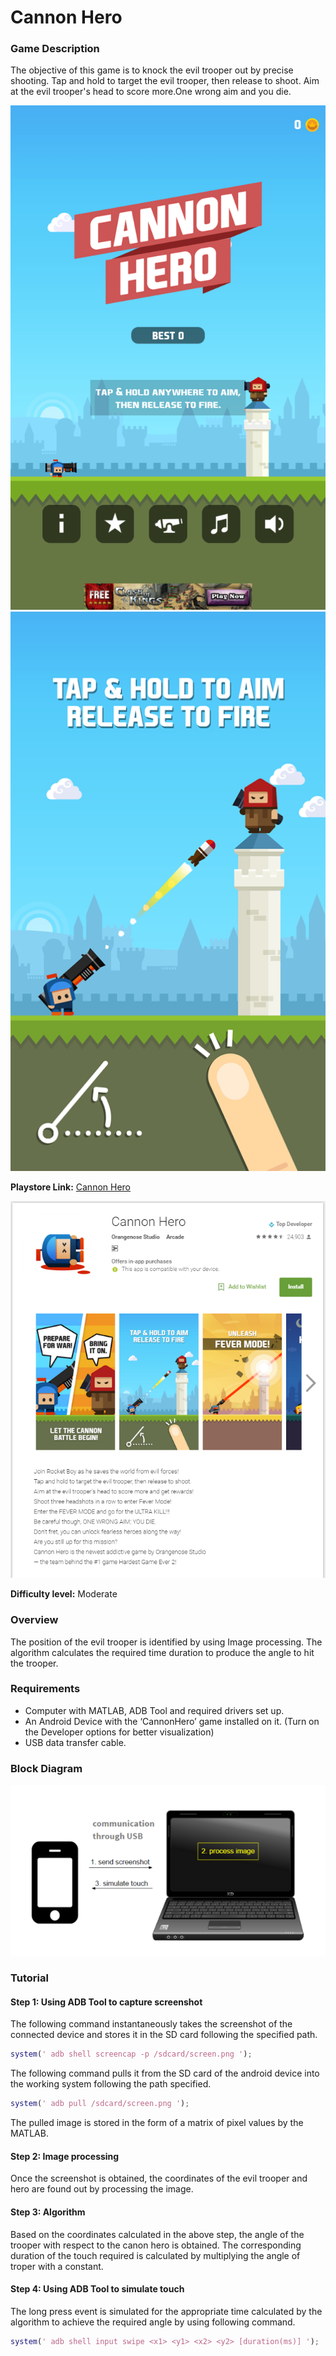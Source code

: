 # Cannon Hero

### Game Description

The objective  of this game is to knock the evil trooper out by precise shooting. Tap and hold to target the evil trooper, then release to shoot. Aim at the evil trooper's head to score more.One wrong aim and you die.

![CannonHero](/Images/CannonHero.png)
![CannonHero-1](/Images/CannonHero-1.png)

**Playstore Link:** [Cannon Hero](https://play.google.com/store/apps/details?id=com.orangenose.cannonhero&hl=en)

![Playstore](/Images/CannonHero_playstore.png) 

**Difficulty level:** Moderate

### Overview

The position of the evil trooper is identified by using Image processing. The algorithm calculates the required time duration to produce the angle to hit the trooper.  

### Requirements

- Computer with MATLAB, ADB Tool and required drivers set up.
- An Android Device with the ‘CannonHero’ game installed on it. (Turn on the Developer options for better visualization)
- USB data transfer cable.

### Block Diagram

![BlockDiagram](/Images/BlockDiagram.png)

### Tutorial

#### Step 1: Using ADB Tool to capture screenshot

The following command instantaneously takes the screenshot of the connected device and stores it in the SD card following the specified path.
  
  ```MATLAB                   
system(' adb shell screencap -p /sdcard/screen.png ');
```       

The following command pulls it from the SD card of the android device into the working system following the path specified.

```MATLAB
system(' adb pull /sdcard/screen.png ');
  ```
  
The pulled image is stored in the form of a matrix of pixel values by the MATLAB.
                
                
#### Step 2: Image processing

Once the screenshot is obtained, the coordinates of the evil trooper and hero are found out by processing the image.

#### Step 3: Algorithm

Based on the coordinates calculated in the above step, the angle of the trooper with respect to the canon hero is obtained. The corresponding duration of the touch required is calculated by multiplying the angle of troper with a constant. 

#### Step 4: Using ADB Tool to simulate touch

The long press event is simulated for the appropriate time calculated by the algorithm to achieve the required angle by using following command.

```MATLAB
system(' adb shell input swipe <x1> <y1> <x2> <y2> [duration(ms)] ');
```               



